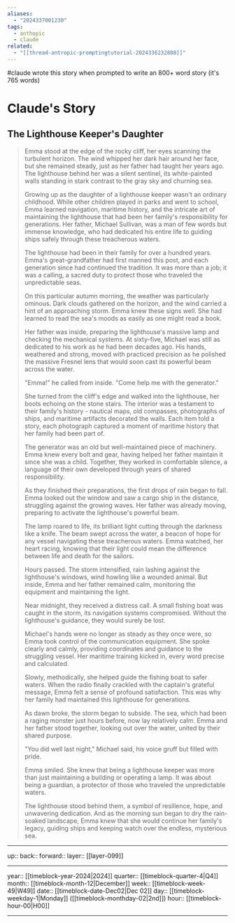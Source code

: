 ```yaml
---
aliases:
  - "2024337001230"
tags:
  - anthopic
  - claude
related:
  - "[[thread-antropic-promptingtutorial-2024336232808]]"
---
```


#claude wrote this story when prompted to write an 800+ word story (it's 765 words)

# Claude's Story
## The Lighthouse Keeper's Daughter


> Emma stood at the edge of the rocky cliff, her eyes scanning the turbulent horizon. The wind whipped her dark hair around her face, but she remained steady, just as her father had taught her years ago. The lighthouse behind her was a silent sentinel, its white-painted walls standing in stark contrast to the gray sky and churning sea.
> 
> Growing up as the daughter of a lighthouse keeper wasn't an ordinary childhood. While other children played in parks and went to school, Emma learned navigation, maritime history, and the intricate art of maintaining the lighthouse that had been her family's responsibility for generations. Her father, Michael Sullivan, was a man of few words but immense knowledge, who had dedicated his entire life to guiding ships safely through these treacherous waters.
> 
> The lighthouse had been in their family for over a hundred years. Emma's great-grandfather had first manned this post, and each generation since had continued the tradition. It was more than a job; it was a calling, a sacred duty to protect those who traveled the unpredictable seas.
> 
> On this particular autumn morning, the weather was particularly ominous. Dark clouds gathered on the horizon, and the wind carried a hint of an approaching storm. Emma knew these signs well. She had learned to read the sea's moods as easily as one might read a book.
> 
> Her father was inside, preparing the lighthouse's massive lamp and checking the mechanical systems. At sixty-five, Michael was still as dedicated to his work as he had been decades ago. His hands, weathered and strong, moved with practiced precision as he polished the massive Fresnel lens that would soon cast its powerful beam across the water.
> 
> "Emma!" he called from inside. "Come help me with the generator."
> 
> She turned from the cliff's edge and walked into the lighthouse, her boots echoing on the stone stairs. The interior was a testament to their family's history - nautical maps, old compasses, photographs of ships, and maritime artifacts decorated the walls. Each item told a story, each photograph captured a moment of maritime history that her family had been part of.
> 
> The generator was an old but well-maintained piece of machinery. Emma knew every bolt and gear, having helped her father maintain it since she was a child. Together, they worked in comfortable silence, a language of their own developed through years of shared responsibility.
> 
> As they finished their preparations, the first drops of rain began to fall. Emma looked out the window and saw a cargo ship in the distance, struggling against the growing waves. Her father was already moving, preparing to activate the lighthouse's powerful beam.
> 
> The lamp roared to life, its brilliant light cutting through the darkness like a knife. The beam swept across the water, a beacon of hope for any vessel navigating these treacherous waters. Emma watched, her heart racing, knowing that their light could mean the difference between life and death for the sailors.
> 
> Hours passed. The storm intensified, rain lashing against the lighthouse's windows, wind howling like a wounded animal. But inside, Emma and her father remained calm, monitoring the equipment and maintaining the light.
> 
> Near midnight, they received a distress call. A small fishing boat was caught in the storm, its navigation systems compromised. Without the lighthouse's guidance, they would surely be lost.
> 
> Michael's hands were no longer as steady as they once were, so Emma took control of the communication equipment. She spoke clearly and calmly, providing coordinates and guidance to the struggling vessel. Her maritime training kicked in, every word precise and calculated.
> 
> Slowly, methodically, she helped guide the fishing boat to safer waters. When the radio finally crackled with the captain's grateful message, Emma felt a sense of profound satisfaction. This was why her family had maintained this lighthouse for generations.
> 
> As dawn broke, the storm began to subside. The sea, which had been a raging monster just hours before, now lay relatively calm. Emma and her father stood together, looking out over the water, united by their shared purpose.
> 
> "You did well last night," Michael said, his voice gruff but filled with pride.
> 
> Emma smiled. She knew that being a lighthouse keeper was more than just maintaining a building or operating a lamp. It was about being a guardian, a protector of those who traveled the unpredictable waters.
> 
> The lighthouse stood behind them, a symbol of resilience, hope, and unwavering dedication. And as the morning sun began to dry the rain-soaked landscape, Emma knew that she would continue her family's legacy, guiding ships and keeping watch over the endless, mysterious sea.

***

up:: 
back:: 
forward:: 
layer:: [[layer-099]]

***

year:: [[timeblock-year-2024|2024]]
quarter:: [[timeblock-quarter-4|Q4]]
month:: [[timeblock-month-12|December]]
week:: [[timeblock-week-49|W49]]
date:: [[timeblock-date-Dec02|Dec 02]]
day:: [[timeblock-weekday-1|Monday]] ([[timeblock-monthday-02|2nd]])
hour:: [[timeblock-hour-00|H00]]

***
